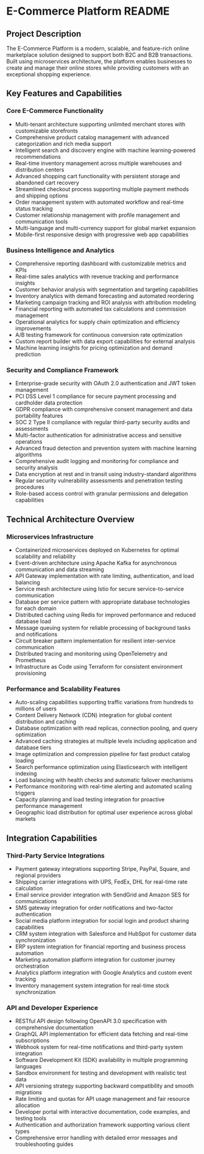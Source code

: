 # E-Commerce Platform README

## Project Description

The E-Commerce Platform is a modern, scalable, and feature-rich online marketplace solution designed to support both B2C and B2B transactions. Built using microservices architecture, the platform enables businesses to create and manage their online stores while providing customers with an exceptional shopping experience.

## Key Features and Capabilities

### Core E-Commerce Functionality
- Multi-tenant architecture supporting unlimited merchant stores with customizable storefronts
- Comprehensive product catalog management with advanced categorization and rich media support
- Intelligent search and discovery engine with machine learning-powered recommendations
- Real-time inventory management across multiple warehouses and distribution centers
- Advanced shopping cart functionality with persistent storage and abandoned cart recovery
- Streamlined checkout process supporting multiple payment methods and shipping options
- Order management system with automated workflow and real-time status tracking
- Customer relationship management with profile management and communication tools
- Multi-language and multi-currency support for global market expansion
- Mobile-first responsive design with progressive web app capabilities

### Business Intelligence and Analytics
- Comprehensive reporting dashboard with customizable metrics and KPIs
- Real-time sales analytics with revenue tracking and performance insights
- Customer behavior analysis with segmentation and targeting capabilities
- Inventory analytics with demand forecasting and automated reordering
- Marketing campaign tracking and ROI analysis with attribution modeling
- Financial reporting with automated tax calculations and commission management
- Operational analytics for supply chain optimization and efficiency improvements
- A/B testing framework for continuous conversion rate optimization
- Custom report builder with data export capabilities for external analysis
- Machine learning insights for pricing optimization and demand prediction

### Security and Compliance Framework
- Enterprise-grade security with OAuth 2.0 authentication and JWT token management
- PCI DSS Level 1 compliance for secure payment processing and cardholder data protection
- GDPR compliance with comprehensive consent management and data portability features
- SOC 2 Type II compliance with regular third-party security audits and assessments
- Multi-factor authentication for administrative access and sensitive operations
- Advanced fraud detection and prevention system with machine learning algorithms
- Comprehensive audit logging and monitoring for compliance and security analysis
- Data encryption at rest and in transit using industry-standard algorithms
- Regular security vulnerability assessments and penetration testing procedures
- Role-based access control with granular permissions and delegation capabilities

## Technical Architecture Overview

### Microservices Infrastructure
- Containerized microservices deployed on Kubernetes for optimal scalability and reliability
- Event-driven architecture using Apache Kafka for asynchronous communication and data streaming
- API Gateway implementation with rate limiting, authentication, and load balancing
- Service mesh architecture using Istio for secure service-to-service communication
- Database per service pattern with appropriate database technologies for each domain
- Distributed caching using Redis for improved performance and reduced database load
- Message queuing system for reliable processing of background tasks and notifications
- Circuit breaker pattern implementation for resilient inter-service communication
- Distributed tracing and monitoring using OpenTelemetry and Prometheus
- Infrastructure as Code using Terraform for consistent environment provisioning

### Performance and Scalability Features
- Auto-scaling capabilities supporting traffic variations from hundreds to millions of users
- Content Delivery Network (CDN) integration for global content distribution and caching
- Database optimization with read replicas, connection pooling, and query optimization
- Advanced caching strategies at multiple levels including application and database tiers
- Image optimization and compression pipeline for fast product catalog loading
- Search performance optimization using Elasticsearch with intelligent indexing
- Load balancing with health checks and automatic failover mechanisms
- Performance monitoring with real-time alerting and automated scaling triggers
- Capacity planning and load testing integration for proactive performance management
- Geographic load distribution for optimal user experience across global markets

## Integration Capabilities

### Third-Party Service Integrations
- Payment gateway integrations supporting Stripe, PayPal, Square, and regional providers
- Shipping carrier integrations with UPS, FedEx, DHL for real-time rate calculation
- Email service provider integration with SendGrid and Amazon SES for communications
- SMS gateway integration for order notifications and two-factor authentication
- Social media platform integration for social login and product sharing capabilities
- CRM system integration with Salesforce and HubSpot for customer data synchronization
- ERP system integration for financial reporting and business process automation
- Marketing automation platform integration for customer journey orchestration
- Analytics platform integration with Google Analytics and custom event tracking
- Inventory management system integration for real-time stock synchronization

### API and Developer Experience
- RESTful API design following OpenAPI 3.0 specification with comprehensive documentation
- GraphQL API implementation for efficient data fetching and real-time subscriptions
- Webhook system for real-time notifications and third-party system integration
- Software Development Kit (SDK) availability in multiple programming languages
- Sandbox environment for testing and development with realistic test data
- API versioning strategy supporting backward compatibility and smooth migrations
- Rate limiting and quotas for API usage management and fair resource allocation
- Developer portal with interactive documentation, code examples, and testing tools
- Authentication and authorization framework supporting various client types
- Comprehensive error handling with detailed error messages and troubleshooting guides
